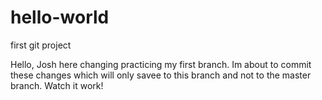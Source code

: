 # hello-world
first git project


Hello, Josh here changing practicing my first branch.  Im about to commit these changes which will only savee to this branch and not to the master branch.  Watch it work!
